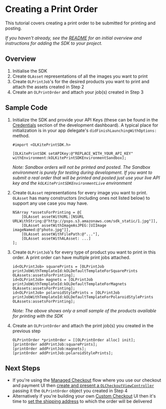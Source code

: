 Creating a Print Order
==============

This tutorial covers creating a print order to be submitted for printing and posting.

_If you haven't already, see the [README](../README.md) for an initial overview and instructions for adding the SDK to your project._


Overview
--------
1. Initialise the SDK
2. Create `OLAsset` representations of all the images you want to print
3. Create `OLPrintJob`'s for the desired products you want to print and attach the assets created in Step 2
4. Create an `OLPrintOrder` and attach your job(s) created in Step 3


Sample Code
-----------

1. Initialize the SDK and provide your API Keys (these can be found in the [Credentials](https://www.kite.ly/accounts/credentials/) section of the development dashboard). A typical place for initialization is in your app delegate's `didFinishLaunchingWithOptions:` method.

    ```obj-c
    #import <OLKitePrintSDK.h>
    
    [OLKitePrintSDK setAPIKey:@"REPLACE_WITH_YOUR_API_KEY" withEnvironment:kOLKitePrintSDKEnvironmentSandbox];
    ```

    *Note: Sandbox orders will not be printed and posted. The Sandbox environment is purely for testing during development. If you want to submit a real order that will be printed and posted just use your live API key and the `kOLKitePrintSDKEnvironmentLive` environment*

2. Create `OLAsset` representations for every image you want to print. `OLAsset` has many constructors (including ones not listed below) to support any use case you may have.

    ```obj-c
    NSArray *assetsForPrinting = @[
        [OLAsset assetWithURL:[NSURL URLWithString:@"http://psps.s3.amazonaws.com/sdk_static/1.jpg"]],
        [OLAsset assetWithImageAsJPEG:[UIImage imageNamed:@"photo.jpg"]],
        [OLAsset assetWithFilePath:@"..."],
        [OLAsset assetWithALAsset: ...]
    ];
    ```

3. Create `OLPrintJob`'s for every type of product you want to print in this order. A print order can have multiple print jobs attached.

    ```obj-c
   id<OLPrintJob> squarePrints = [OLPrintJob printJobWithTemplateId:kOLDefaultTemplateForSquarePrints OLAssets:assetsForPrinting];
    id<OLPrintJob> magnets = [OLPrintJob printJobWithTemplateId:kOLDefaultTemplateForMagnets OLAssets:assetsForPrinting];
    id<OLPrintJob> polaroidStylePrints = [OLPrintJob printJobWithTemplateId:kOLDefaultTemplateForPolaroidStylePrints OLAssets:assetsForPrinting];
    ```
    
     *Note: The above shows only a small sample of the products available for printing with the SDK*
4. Create an `OLPrintOrder` and attach the print job(s) you created in the previous step

    ```obj-c
    OLPrintOrder *printOrder = [[OLPrintOrder alloc] init];
    [printOrder addPrintJob:squarePrints];
    [printOrder addPrintJob:magnets];
    [printOrder addPrintJob:polaroidStylePrints];    
    ```
    
Next Steps
----------

- If you're using the [Managed Checkout](../README.md#managed-checkout) flow where you use our checkout and payment UI then
[create and present a `OLCheckoutViewController`](managed_checkout.md) passing it the `OLPrintOrder` object you created in Step 4
- Alternatively if you're building your own [Custom Checkout](../README.md#custom-checkout) UI then it's time to [set the shipping address](shipping.md) to which the order will be delivered
